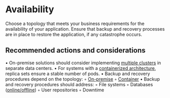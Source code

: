 # Availability

Choose a topology that meets your business requirements for the availability of your application. Ensure that backup and recovery processes are in place to restore the application, if any catastrophe occurs.

## Recommended actions and considerations

• On-premise solutions should consider implementing [multiple clusters](https://help.hcltechsw.com/digital-experience/8.5/install/rm_production_mult_clusters.html) in separate data centers.
• For systems with a [containerized architecture](https://help.hcltechsw.com/digital-experience/9.5/containerization/overview.html), replica sets ensure a stable number of pods.
• Backup and recovery procedures depend on the topology:
    ◦ [On-premise](https://help.hcltechsw.com/digital-experience/8.5/admin-system/i_wadm_c_bkup_restr_winlinux.html)
    ◦ [Container](https://opensource.hcltechsw.com/digital-experience/CF210/deployment/install/container/operator-migration/operator_backup_and_recovery_procedures/)
• Backup and recovery procedures should address:
    ◦ File systems
    ◦ Databases ([online/offline](https://help.hcltechsw.com/digital-experience/8.5/admin-system/i_wadm_c_bkup_db2_basics.html))
    ◦ User repositories
    ◦ Downtime
